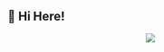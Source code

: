 ## 👋 Hi Here!

<div align="center">
    <img src="https://github-readme-stats.vercel.app/api?username=V1CeVersaa&show_icons=true&count_private=true&hide_border=true&theme=transparent" />
</div>
